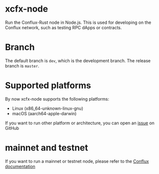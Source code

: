 # xcfx-node

Run the Conflux-Rust node in Node.js. This is used for developing on the Conflux network, such as testing RPC dApps or contracts.

# Branch

The default branch is `dev`, which is the development branch. The release branch is `master`.

# Supported platforms

By now xcfx-node supports the following platforms:

- Linux (x86_64-unknown-linux-gnu)
- macOS (aarch64-apple-darwin)

If you want to run other platform or architecture, you can open an [issue](https://github.com/iosh/xcfx-node/issues/new) on GitHub

# mainnet and testnet

If you want to run a mainnet or testnet node, please refer to the [Conflux documentation](https://www.confluxdocs.com/docs/category/run-a-node)
